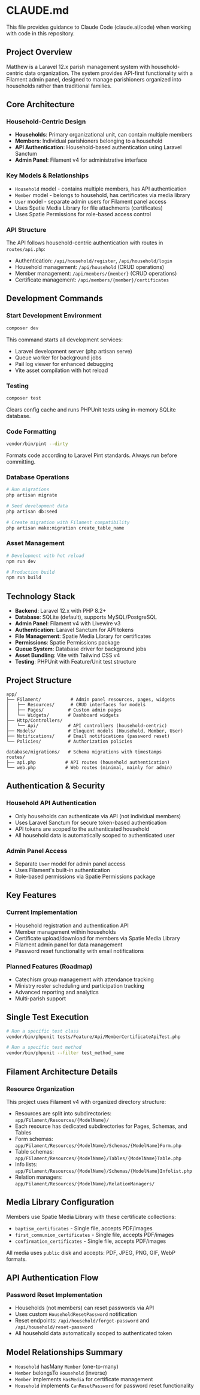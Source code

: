 # CLAUDE.md

This file provides guidance to Claude Code (claude.ai/code) when working with code in this repository.

## Project Overview

Matthew is a Laravel 12.x parish management system with household-centric data organization. The system provides API-first functionality with a Filament admin panel, designed to manage parishioners organized into households rather than traditional families.

## Core Architecture

### Household-Centric Design
- **Households**: Primary organizational unit, can contain multiple members
- **Members**: Individual parishioners belonging to a household
- **API Authentication**: Household-based authentication using Laravel Sanctum
- **Admin Panel**: Filament v4 for administrative interface

### Key Models & Relationships
- `Household` model - contains multiple members, has API authentication
- `Member` model - belongs to household, has certificates via media library
- `User` model - separate admin users for Filament panel access
- Uses Spatie Media Library for file attachments (certificates)
- Uses Spatie Permissions for role-based access control

### API Structure
The API follows household-centric authentication with routes in `routes/api.php`:
- Authentication: `/api/household/register`, `/api/household/login`
- Household management: `/api/household` (CRUD operations)
- Member management: `/api/members/{member}` (CRUD operations)
- Certificate management: `/api/members/{member}/certificates`

## Development Commands

### Start Development Environment
```bash
composer dev
```
This command starts all development services:
- Laravel development server (php artisan serve)
- Queue worker for background jobs
- Pail log viewer for enhanced debugging
- Vite asset compilation with hot reload

### Testing
```bash
composer test
```
Clears config cache and runs PHPUnit tests using in-memory SQLite database.

### Code Formatting
```bash
vendor/bin/pint --dirty
```
Formats code according to Laravel Pint standards. Always run before committing.

### Database Operations
```bash
# Run migrations
php artisan migrate

# Seed development data
php artisan db:seed

# Create migration with Filament compatibility
php artisan make:migration create_table_name
```

### Asset Management
```bash
# Development with hot reload
npm run dev

# Production build
npm run build
```

## Technology Stack

- **Backend**: Laravel 12.x with PHP 8.2+
- **Database**: SQLite (default), supports MySQL/PostgreSQL
- **Admin Panel**: Filament v4 with Livewire v3
- **Authentication**: Laravel Sanctum for API tokens
- **File Management**: Spatie Media Library for certificates
- **Permissions**: Spatie Permissions package
- **Queue System**: Database driver for background jobs
- **Asset Bundling**: Vite with Tailwind CSS v4
- **Testing**: PHPUnit with Feature/Unit test structure

## Project Structure

```
app/
├── Filament/           # Admin panel resources, pages, widgets
│   ├── Resources/      # CRUD interfaces for models
│   ├── Pages/         # Custom admin pages
│   └── Widgets/       # Dashboard widgets
├── Http/Controllers/
│   └── Api/           # API controllers (household-centric)
├── Models/            # Eloquent models (Household, Member, User)
├── Notifications/     # Email notifications (password reset)
└── Policies/          # Authorization policies

database/migrations/   # Schema migrations with timestamps
routes/
├── api.php           # API routes (household authentication)
└── web.php           # Web routes (minimal, mainly for admin)
```

## Authentication & Security

### Household API Authentication
- Only households can authenticate via API (not individual members)
- Uses Laravel Sanctum for secure token-based authentication
- API tokens are scoped to the authenticated household
- All household data is automatically scoped to authenticated user

### Admin Panel Access
- Separate `User` model for admin panel access
- Uses Filament's built-in authentication
- Role-based permissions via Spatie Permissions package

## Key Features

### Current Implementation
- Household registration and authentication API
- Member management within households
- Certificate upload/download for members via Spatie Media Library
- Filament admin panel for data management
- Password reset functionality with email notifications

### Planned Features (Roadmap)
- Catechism group management with attendance tracking
- Ministry roster scheduling and participation tracking
- Advanced reporting and analytics
- Multi-parish support


## Single Test Execution

```bash
# Run a specific test class
vendor/bin/phpunit tests/Feature/Api/MemberCertificateApiTest.php

# Run a specific test method
vendor/bin/phpunit --filter test_method_name
```

## Filament Architecture Details

### Resource Organization
This project uses Filament v4 with organized directory structure:
- Resources are split into subdirectories: `app/Filament/Resources/{ModelName}/`
- Each resource has dedicated subdirectories for Pages, Schemas, and Tables
- Form schemas: `app/Filament/Resources/{ModelName}/Schemas/{ModelName}Form.php`
- Table schemas: `app/Filament/Resources/{ModelName}/Tables/{ModelName}Table.php`
- Info lists: `app/Filament/Resources/{ModelName}/Schemas/{ModelName}Infolist.php`
- Relation managers: `app/Filament/Resources/{ModelName}/RelationManagers/`

## Media Library Configuration

Members use Spatie Media Library with these certificate collections:
- `baptism_certificates` - Single file, accepts PDF/images
- `first_communion_certificates` - Single file, accepts PDF/images
- `confirmation_certificates` - Single file, accepts PDF/images

All media uses `public` disk and accepts: PDF, JPEG, PNG, GIF, WebP formats.

## API Authentication Flow

### Password Reset Implementation
- Households (not members) can reset passwords via API
- Uses custom `HouseholdResetPassword` notification
- Reset endpoints: `/api/household/forgot-password` and `/api/household/reset-password`
- All household data automatically scoped to authenticated token

## Model Relationships Summary

- `Household` hasMany `Member` (one-to-many)
- `Member` belongsTo `Household` (inverse)
- `Member` implements `HasMedia` for certificate management
- `Household` implements `CanResetPassword` for password reset functionality